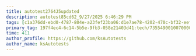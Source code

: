 ```yaml
---
title: autotest2764J5updated
description: autotest85cd62_9/27/2025 6:46:29 PM
tags: [c1a376dd-ebd0-4787-804e-a23fef23ba06:d1e7ae78-4202-470c-bf32-eef58f395288/9fa7ee94-dd61-4dcb-bd6f-d6fce4c53cf5]
primary_tag: 197f4ec4-6c14-5b5e-9fb3-058e21403d41:tech/73554900100700000996/67838200100800006287
time: 411
author_profile: https://github.com/ksAutotests
author_name: ksAutotests
---
```

